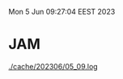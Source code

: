 Mon  5 Jun 09:27:04 EEST 2023
# JAM
<a href='./cache/202306/05_09.log'>./cache/202306/05_09.log</a>
